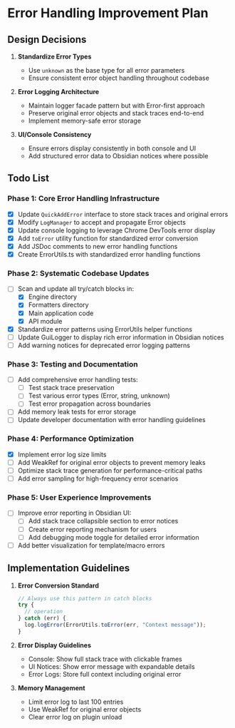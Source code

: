 # Error Handling Improvement Plan

## Design Decisions

1. **Standardize Error Types**
   - Use `unknown` as the base type for all error parameters
   - Ensure consistent error object handling throughout codebase

2. **Error Logging Architecture**
   - Maintain logger facade pattern but with Error-first approach
   - Preserve original error objects and stack traces end-to-end
   - Implement memory-safe error storage

3. **UI/Console Consistency**
   - Ensure errors display consistently in both console and UI
   - Add structured error data to Obsidian notices where possible

## Todo List

### Phase 1: Core Error Handling Infrastructure

- [x] Update `QuickAddError` interface to store stack traces and original errors
- [x] Modify `LogManager` to accept and propagate Error objects
- [x] Update console logging to leverage Chrome DevTools error display
- [x] Add `toError` utility function for standardized error conversion
- [x] Add JSDoc comments to new error handling functions
- [x] Create ErrorUtils.ts with standardized error handling functions

### Phase 2: Systematic Codebase Updates

- [ ] Scan and update all try/catch blocks in:
  - [x] Engine directory
  - [x] Formatters directory
  - [x] Main application code
  - [x] API module
- [x] Standardize error patterns using ErrorUtils helper functions
- [ ] Update GuiLogger to display rich error information in Obsidian notices
- [ ] Add warning notices for deprecated error logging patterns

### Phase 3: Testing and Documentation

- [ ] Add comprehensive error handling tests:
  - [ ] Test stack trace preservation
  - [ ] Test various error types (Error, string, unknown)
  - [ ] Test error propagation across boundaries
- [ ] Add memory leak tests for error storage
- [ ] Update developer documentation with error handling guidelines

### Phase 4: Performance Optimization

- [x] Implement error log size limits
- [ ] Add WeakRef for original error objects to prevent memory leaks
- [ ] Optimize stack trace generation for performance-critical paths
- [ ] Add error sampling for high-frequency error scenarios

### Phase 5: User Experience Improvements

- [ ] Improve error reporting in Obsidian UI:
  - [ ] Add stack trace collapsible section to error notices
  - [ ] Create error reporting mechanism for users
  - [ ] Add debugging mode toggle for detailed error information
- [ ] Add better visualization for template/macro errors

## Implementation Guidelines

1. **Error Conversion Standard**
   ```typescript
   // Always use this pattern in catch blocks
   try {
     // operation
   } catch (err) {
     log.logError(ErrorUtils.toError(err, "Context message"));
   }
   ```

2. **Error Display Guidelines**
   - Console: Show full stack trace with clickable frames
   - UI Notices: Show error message with expandable details
   - Error Logs: Store full context including original error

3. **Memory Management**
   - Limit error log to last 100 entries
   - Use WeakRef for original error objects
   - Clear error log on plugin unload